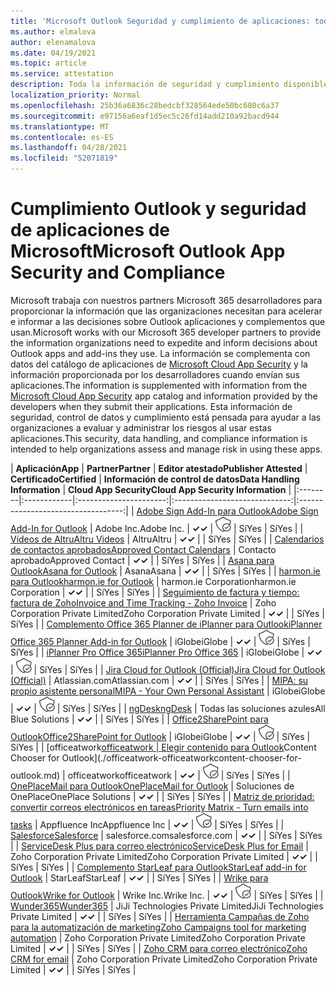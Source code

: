 ```yaml
---
title: 'Microsoft Outlook Seguridad y cumplimiento de aplicaciones: todas las aplicaciones'
ms.author: elmalova
author: elenamalova
ms.date: 04/19/2021
ms.topic: article
ms.service: attestation
description: Toda la información de seguridad y cumplimiento disponible para todas las aplicaciones Outlook Microsoft.
localization_priority: Normal
ms.openlocfilehash: 25b36a6836c28bedcbf328564ede50bc680c6a37
ms.sourcegitcommit: e97156a6eaf1d5ec5c26fd14add210a92bacd944
ms.translationtype: MT
ms.contentlocale: es-ES
ms.lasthandoff: 04/28/2021
ms.locfileid: "52071819"
---
```

# <a name="microsoft-outlook-app-security-and-compliance"></a><span data-ttu-id="d7de2-103">Cumplimiento Outlook y seguridad de aplicaciones de Microsoft</span><span class="sxs-lookup"><span data-stu-id="d7de2-103">Microsoft Outlook App Security and Compliance</span></span>

<span data-ttu-id="d7de2-104">Microsoft trabaja con nuestros partners Microsoft 365 desarrolladores para proporcionar la información que las organizaciones necesitan para acelerar e informar a las decisiones sobre Outlook aplicaciones y complementos que usan.</span><span class="sxs-lookup"><span data-stu-id="d7de2-104">Microsoft works with our Microsoft 365 developer partners to provide the information organizations need to expedite and inform decisions about Outlook apps and add-ins they use.</span></span> <span data-ttu-id="d7de2-105">La información se complementa con datos del catálogo de aplicaciones de [Microsoft Cloud App Security](https://www.microsoft.com/en-us/enterprise-mobility-security/cloud-app-security) y la información proporcionada por los desarrolladores cuando envían sus aplicaciones.</span><span class="sxs-lookup"><span data-stu-id="d7de2-105">The information is supplemented with information from the [Microsoft Cloud App Security](https://www.microsoft.com/en-us/enterprise-mobility-security/cloud-app-security) app catalog and information provided by the developers when they submit their applications.</span></span> <span data-ttu-id="d7de2-106">Esta información de seguridad, control de datos y cumplimiento está pensada para ayudar a las organizaciones a evaluar y administrar los riesgos al usar estas aplicaciones.</span><span class="sxs-lookup"><span data-stu-id="d7de2-106">This security, data handling, and compliance information is intended to help organizations assess and manage risk in using these apps.</span></span>

| <span data-ttu-id="d7de2-107">**Aplicación**</span><span class="sxs-lookup"><span data-stu-id="d7de2-107">**App**</span></span> | <span data-ttu-id="d7de2-108">**Partner**</span><span class="sxs-lookup"><span data-stu-id="d7de2-108">**Partner**</span></span> | <span data-ttu-id="d7de2-109">**Editor atestado**</span><span class="sxs-lookup"><span data-stu-id="d7de2-109">**Publisher Attested**</span></span> | <span data-ttu-id="d7de2-110">**Certificado**</span><span class="sxs-lookup"><span data-stu-id="d7de2-110">**Certified**</span></span> | <span data-ttu-id="d7de2-111">**Información de control de datos**</span><span class="sxs-lookup"><span data-stu-id="d7de2-111">**Data Handling Information**</span></span> | <span data-ttu-id="d7de2-112">**Cloud App Security**</span><span class="sxs-lookup"><span data-stu-id="d7de2-112">**Cloud App Security Information**</span></span> |
|:--------|:------------|:----------------------:|:-----------------------------:|:----------------------------------:|
| [<span data-ttu-id="d7de2-113">Adobe Sign Add-In para Outlook</span><span class="sxs-lookup"><span data-stu-id="d7de2-113">Adobe Sign Add-In for Outlook</span></span>](./adobe-inc-sign-add-in-for-outlook.md) | <span data-ttu-id="d7de2-114">Adobe Inc.</span><span class="sxs-lookup"><span data-stu-id="d7de2-114">Adobe Inc.</span></span> | <span data-ttu-id="d7de2-115">**✓**</span><span class="sxs-lookup"><span data-stu-id="d7de2-115">**✓**</span></span> | <img alt="Certified application badge" src="../media/certified-badge.png" height="25" width="25" /> | <span data-ttu-id="d7de2-116">Sí</span><span class="sxs-lookup"><span data-stu-id="d7de2-116">Yes</span></span> | <span data-ttu-id="d7de2-117">Sí</span><span class="sxs-lookup"><span data-stu-id="d7de2-117">Yes</span></span> |
| [<span data-ttu-id="d7de2-118">Vídeos de Altru</span><span class="sxs-lookup"><span data-stu-id="d7de2-118">Altru Videos</span></span>](./altru-videos.md) | <span data-ttu-id="d7de2-119">Altru</span><span class="sxs-lookup"><span data-stu-id="d7de2-119">Altru</span></span> | <span data-ttu-id="d7de2-120">**✓**</span><span class="sxs-lookup"><span data-stu-id="d7de2-120">**✓**</span></span> |  | <span data-ttu-id="d7de2-121">Sí</span><span class="sxs-lookup"><span data-stu-id="d7de2-121">Yes</span></span> | <span data-ttu-id="d7de2-122">Sí</span><span class="sxs-lookup"><span data-stu-id="d7de2-122">Yes</span></span> |
| [<span data-ttu-id="d7de2-123">Calendarios de contactos aprobados</span><span class="sxs-lookup"><span data-stu-id="d7de2-123">Approved Contact Calendars</span></span>](./approved-contact-calendars.md) | <span data-ttu-id="d7de2-124">Contacto aprobado</span><span class="sxs-lookup"><span data-stu-id="d7de2-124">Approved Contact</span></span> | <span data-ttu-id="d7de2-125">**✓**</span><span class="sxs-lookup"><span data-stu-id="d7de2-125">**✓**</span></span> |  | <span data-ttu-id="d7de2-126">Sí</span><span class="sxs-lookup"><span data-stu-id="d7de2-126">Yes</span></span> | <span data-ttu-id="d7de2-127">Sí</span><span class="sxs-lookup"><span data-stu-id="d7de2-127">Yes</span></span> |
| [<span data-ttu-id="d7de2-128">Asana para Outlook</span><span class="sxs-lookup"><span data-stu-id="d7de2-128">Asana for Outlook</span></span>](./asana-for-outlook.md) | <span data-ttu-id="d7de2-129">Asana</span><span class="sxs-lookup"><span data-stu-id="d7de2-129">Asana</span></span> | <span data-ttu-id="d7de2-130">**✓**</span><span class="sxs-lookup"><span data-stu-id="d7de2-130">**✓**</span></span> |  | <span data-ttu-id="d7de2-131">Sí</span><span class="sxs-lookup"><span data-stu-id="d7de2-131">Yes</span></span> | <span data-ttu-id="d7de2-132">Sí</span><span class="sxs-lookup"><span data-stu-id="d7de2-132">Yes</span></span> |
| [<span data-ttu-id="d7de2-133">harmon.ie para Outlook</span><span class="sxs-lookup"><span data-stu-id="d7de2-133">harmon.ie for Outlook</span></span>](./harmonie-corporation-for-outlook.md) | <span data-ttu-id="d7de2-134">harmon.ie Corporation</span><span class="sxs-lookup"><span data-stu-id="d7de2-134">harmon.ie Corporation</span></span> | <span data-ttu-id="d7de2-135">**✓**</span><span class="sxs-lookup"><span data-stu-id="d7de2-135">**✓**</span></span> |  | <span data-ttu-id="d7de2-136">Sí</span><span class="sxs-lookup"><span data-stu-id="d7de2-136">Yes</span></span> | <span data-ttu-id="d7de2-137">Sí</span><span class="sxs-lookup"><span data-stu-id="d7de2-137">Yes</span></span> |
| [<span data-ttu-id="d7de2-138">Seguimiento de factura y tiempo: factura de Zoho</span><span class="sxs-lookup"><span data-stu-id="d7de2-138">Invoice and Time Tracking - Zoho Invoice</span></span>](./zoho-corporation-private-limited-invoice-and-time-tracking.md) | <span data-ttu-id="d7de2-139">Zoho Corporation Private Limited</span><span class="sxs-lookup"><span data-stu-id="d7de2-139">Zoho Corporation Private Limited</span></span> | <span data-ttu-id="d7de2-140">**✓**</span><span class="sxs-lookup"><span data-stu-id="d7de2-140">**✓**</span></span> |  | <span data-ttu-id="d7de2-141">Sí</span><span class="sxs-lookup"><span data-stu-id="d7de2-141">Yes</span></span> | <span data-ttu-id="d7de2-142">Sí</span><span class="sxs-lookup"><span data-stu-id="d7de2-142">Yes</span></span> |
| [<span data-ttu-id="d7de2-143">Complemento Office 365 Planner de iPlanner para Outlook</span><span class="sxs-lookup"><span data-stu-id="d7de2-143">iPlanner Office 365 Planner Add-in for Outlook</span></span>](./iglobe-iplanner-office-365-planner-add-in-for-outlook.md) | <span data-ttu-id="d7de2-144">iGlobe</span><span class="sxs-lookup"><span data-stu-id="d7de2-144">iGlobe</span></span> | <span data-ttu-id="d7de2-145">**✓**</span><span class="sxs-lookup"><span data-stu-id="d7de2-145">**✓**</span></span> | <img alt="Certified application badge" src="../media/certified-badge.png" height="25" width="25" /> | <span data-ttu-id="d7de2-146">Sí</span><span class="sxs-lookup"><span data-stu-id="d7de2-146">Yes</span></span> | <span data-ttu-id="d7de2-147">Sí</span><span class="sxs-lookup"><span data-stu-id="d7de2-147">Yes</span></span> |
| [<span data-ttu-id="d7de2-148">iPlanner Pro Office 365</span><span class="sxs-lookup"><span data-stu-id="d7de2-148">iPlanner Pro Office 365</span></span>](./iglobe-iplanner-pro-office-365.md) | <span data-ttu-id="d7de2-149">iGlobe</span><span class="sxs-lookup"><span data-stu-id="d7de2-149">iGlobe</span></span> | <span data-ttu-id="d7de2-150">**✓**</span><span class="sxs-lookup"><span data-stu-id="d7de2-150">**✓**</span></span> | <img alt="Certified application badge" src="../media/certified-badge.png" height="25" width="25" /> | <span data-ttu-id="d7de2-151">Sí</span><span class="sxs-lookup"><span data-stu-id="d7de2-151">Yes</span></span> | <span data-ttu-id="d7de2-152">Sí</span><span class="sxs-lookup"><span data-stu-id="d7de2-152">Yes</span></span> |
| [<span data-ttu-id="d7de2-153">Jira Cloud for Outlook (Official)</span><span class="sxs-lookup"><span data-stu-id="d7de2-153">Jira Cloud for Outlook (Official)</span></span>](./atlassiancom-jira-cloud-for-outlook-official.md) | <span data-ttu-id="d7de2-154">Atlassian.com</span><span class="sxs-lookup"><span data-stu-id="d7de2-154">Atlassian.com</span></span> | <span data-ttu-id="d7de2-155">**✓**</span><span class="sxs-lookup"><span data-stu-id="d7de2-155">**✓**</span></span> |  | <span data-ttu-id="d7de2-156">Sí</span><span class="sxs-lookup"><span data-stu-id="d7de2-156">Yes</span></span> | <span data-ttu-id="d7de2-157">Sí</span><span class="sxs-lookup"><span data-stu-id="d7de2-157">Yes</span></span> |
| [<span data-ttu-id="d7de2-158">MIPA: su propio asistente personal</span><span class="sxs-lookup"><span data-stu-id="d7de2-158">MIPA - Your Own Personal Assistant</span></span>](./iglobe-mipa-your-own-personal-assistant.md) | <span data-ttu-id="d7de2-159">iGlobe</span><span class="sxs-lookup"><span data-stu-id="d7de2-159">iGlobe</span></span> | <span data-ttu-id="d7de2-160">**✓**</span><span class="sxs-lookup"><span data-stu-id="d7de2-160">**✓**</span></span> | <img alt="Certified application badge" src="../media/certified-badge.png" height="25" width="25" /> | <span data-ttu-id="d7de2-161">Sí</span><span class="sxs-lookup"><span data-stu-id="d7de2-161">Yes</span></span> | <span data-ttu-id="d7de2-162">Sí</span><span class="sxs-lookup"><span data-stu-id="d7de2-162">Yes</span></span> |
| [<span data-ttu-id="d7de2-163">ngDesk</span><span class="sxs-lookup"><span data-stu-id="d7de2-163">ngDesk</span></span>](./all-blue-solutions-ngdesk.md) | <span data-ttu-id="d7de2-164">Todas las soluciones azules</span><span class="sxs-lookup"><span data-stu-id="d7de2-164">All Blue Solutions</span></span> | <span data-ttu-id="d7de2-165">**✓**</span><span class="sxs-lookup"><span data-stu-id="d7de2-165">**✓**</span></span> |  | <span data-ttu-id="d7de2-166">Sí</span><span class="sxs-lookup"><span data-stu-id="d7de2-166">Yes</span></span> | <span data-ttu-id="d7de2-167">Sí</span><span class="sxs-lookup"><span data-stu-id="d7de2-167">Yes</span></span> |
| [<span data-ttu-id="d7de2-168">Office2SharePoint para Outlook</span><span class="sxs-lookup"><span data-stu-id="d7de2-168">Office2SharePoint for Outlook</span></span>](./iglobe-office2sharepoint-for-outlook.md) | <span data-ttu-id="d7de2-169">iGlobe</span><span class="sxs-lookup"><span data-stu-id="d7de2-169">iGlobe</span></span> | <span data-ttu-id="d7de2-170">**✓**</span><span class="sxs-lookup"><span data-stu-id="d7de2-170">**✓**</span></span> | <img alt="Certified application badge" src="../media/certified-badge.png" height="25" width="25" /> | <span data-ttu-id="d7de2-171">Sí</span><span class="sxs-lookup"><span data-stu-id="d7de2-171">Yes</span></span> | <span data-ttu-id="d7de2-172">Sí</span><span class="sxs-lookup"><span data-stu-id="d7de2-172">Yes</span></span> |
| <span data-ttu-id="d7de2-173">[officeatwork</span><span class="sxs-lookup"><span data-stu-id="d7de2-173">[officeatwork</span></span> | <span data-ttu-id="d7de2-174">Elegir contenido para Outlook](./officeatwork-officeatworkcontent-chooser-for-outlook.md)</span><span class="sxs-lookup"><span data-stu-id="d7de2-174">Content Chooser for Outlook](./officeatwork-officeatworkcontent-chooser-for-outlook.md)</span></span> | <span data-ttu-id="d7de2-175">officeatwork</span><span class="sxs-lookup"><span data-stu-id="d7de2-175">officeatwork</span></span> | <span data-ttu-id="d7de2-176">**✓**</span><span class="sxs-lookup"><span data-stu-id="d7de2-176">**✓**</span></span> | <img alt="Certified application badge" src="../media/certified-badge.png" height="25" width="25" /> | <span data-ttu-id="d7de2-177">Sí</span><span class="sxs-lookup"><span data-stu-id="d7de2-177">Yes</span></span> | <span data-ttu-id="d7de2-178">Sí</span><span class="sxs-lookup"><span data-stu-id="d7de2-178">Yes</span></span> |
| [<span data-ttu-id="d7de2-179">OnePlaceMail para Outlook</span><span class="sxs-lookup"><span data-stu-id="d7de2-179">OnePlaceMail for Outlook</span></span>](./oneplace-solutions-oneplacemail-for-outlook.md) | <span data-ttu-id="d7de2-180">Soluciones de OnePlace</span><span class="sxs-lookup"><span data-stu-id="d7de2-180">OnePlace Solutions</span></span> | <span data-ttu-id="d7de2-181">**✓**</span><span class="sxs-lookup"><span data-stu-id="d7de2-181">**✓**</span></span> |  | <span data-ttu-id="d7de2-182">Sí</span><span class="sxs-lookup"><span data-stu-id="d7de2-182">Yes</span></span> | <span data-ttu-id="d7de2-183">Sí</span><span class="sxs-lookup"><span data-stu-id="d7de2-183">Yes</span></span> |
| [<span data-ttu-id="d7de2-184">Matriz de prioridad: convertir correos electrónicos en tareas</span><span class="sxs-lookup"><span data-stu-id="d7de2-184">Priority Matrix - Turn emails into tasks</span></span>](./appfluence-inc-priority-matrix-turn-emails-into-tasks.md) | <span data-ttu-id="d7de2-185">Appfluence Inc</span><span class="sxs-lookup"><span data-stu-id="d7de2-185">Appfluence Inc</span></span> | <span data-ttu-id="d7de2-186">**✓**</span><span class="sxs-lookup"><span data-stu-id="d7de2-186">**✓**</span></span> | <img alt="Certified application badge" src="../media/certified-badge.png" height="25" width="25" /> | <span data-ttu-id="d7de2-187">Sí</span><span class="sxs-lookup"><span data-stu-id="d7de2-187">Yes</span></span> | <span data-ttu-id="d7de2-188">Sí</span><span class="sxs-lookup"><span data-stu-id="d7de2-188">Yes</span></span> |
| [<span data-ttu-id="d7de2-189">Salesforce</span><span class="sxs-lookup"><span data-stu-id="d7de2-189">Salesforce</span></span>](./salesforcecom-salesforce.md) | <span data-ttu-id="d7de2-190">salesforce.com</span><span class="sxs-lookup"><span data-stu-id="d7de2-190">salesforce.com</span></span> | <span data-ttu-id="d7de2-191">**✓**</span><span class="sxs-lookup"><span data-stu-id="d7de2-191">**✓**</span></span> |  | <span data-ttu-id="d7de2-192">Sí</span><span class="sxs-lookup"><span data-stu-id="d7de2-192">Yes</span></span> | <span data-ttu-id="d7de2-193">Sí</span><span class="sxs-lookup"><span data-stu-id="d7de2-193">Yes</span></span> |
| [<span data-ttu-id="d7de2-194">ServiceDesk Plus para correo electrónico</span><span class="sxs-lookup"><span data-stu-id="d7de2-194">ServiceDesk Plus for Email</span></span>](./zoho-corporation-private-limited-servicedesk-plus-for-email.md) | <span data-ttu-id="d7de2-195">Zoho Corporation Private Limited</span><span class="sxs-lookup"><span data-stu-id="d7de2-195">Zoho Corporation Private Limited</span></span> | <span data-ttu-id="d7de2-196">**✓**</span><span class="sxs-lookup"><span data-stu-id="d7de2-196">**✓**</span></span> |  | <span data-ttu-id="d7de2-197">Sí</span><span class="sxs-lookup"><span data-stu-id="d7de2-197">Yes</span></span> | <span data-ttu-id="d7de2-198">Sí</span><span class="sxs-lookup"><span data-stu-id="d7de2-198">Yes</span></span> |
| [<span data-ttu-id="d7de2-199">Complemento StarLeaf para Outlook</span><span class="sxs-lookup"><span data-stu-id="d7de2-199">StarLeaf add-in for Outlook</span></span>](./starleaf-add-in-for-outlook.md) | <span data-ttu-id="d7de2-200">StarLeaf</span><span class="sxs-lookup"><span data-stu-id="d7de2-200">StarLeaf</span></span> | <span data-ttu-id="d7de2-201">**✓**</span><span class="sxs-lookup"><span data-stu-id="d7de2-201">**✓**</span></span> |  | <span data-ttu-id="d7de2-202">Sí</span><span class="sxs-lookup"><span data-stu-id="d7de2-202">Yes</span></span> | <span data-ttu-id="d7de2-203">Sí</span><span class="sxs-lookup"><span data-stu-id="d7de2-203">Yes</span></span> |
| [<span data-ttu-id="d7de2-204">Wrike para Outlook</span><span class="sxs-lookup"><span data-stu-id="d7de2-204">Wrike for Outlook</span></span>](./wrike-inc-for-outlook.md) | <span data-ttu-id="d7de2-205">Wrike Inc.</span><span class="sxs-lookup"><span data-stu-id="d7de2-205">Wrike Inc.</span></span> | <span data-ttu-id="d7de2-206">**✓**</span><span class="sxs-lookup"><span data-stu-id="d7de2-206">**✓**</span></span> | <img alt="Certified application badge" src="../media/certified-badge.png" height="25" width="25" /> | <span data-ttu-id="d7de2-207">Sí</span><span class="sxs-lookup"><span data-stu-id="d7de2-207">Yes</span></span> | <span data-ttu-id="d7de2-208">Sí</span><span class="sxs-lookup"><span data-stu-id="d7de2-208">Yes</span></span> |
| [<span data-ttu-id="d7de2-209">Wunder365</span><span class="sxs-lookup"><span data-stu-id="d7de2-209">Wunder365</span></span>](./jiji-technologies-private-limited-wunder365.md) | <span data-ttu-id="d7de2-210">JiJi Technologies Private Limited</span><span class="sxs-lookup"><span data-stu-id="d7de2-210">JiJi Technologies Private Limited</span></span> | <span data-ttu-id="d7de2-211">**✓**</span><span class="sxs-lookup"><span data-stu-id="d7de2-211">**✓**</span></span> |  | <span data-ttu-id="d7de2-212">Sí</span><span class="sxs-lookup"><span data-stu-id="d7de2-212">Yes</span></span> | <span data-ttu-id="d7de2-213">Sí</span><span class="sxs-lookup"><span data-stu-id="d7de2-213">Yes</span></span> |
| [<span data-ttu-id="d7de2-214">Herramienta Campañas de Zoho para la automatización de marketing</span><span class="sxs-lookup"><span data-stu-id="d7de2-214">Zoho Campaigns tool for marketing automation</span></span>](./zoho-corporation-private-limited-campaigns-tool-for-marketing-automation.md) | <span data-ttu-id="d7de2-215">Zoho Corporation Private Limited</span><span class="sxs-lookup"><span data-stu-id="d7de2-215">Zoho Corporation Private Limited</span></span> | <span data-ttu-id="d7de2-216">**✓**</span><span class="sxs-lookup"><span data-stu-id="d7de2-216">**✓**</span></span> |  | <span data-ttu-id="d7de2-217">Sí</span><span class="sxs-lookup"><span data-stu-id="d7de2-217">Yes</span></span> | <span data-ttu-id="d7de2-218">Sí</span><span class="sxs-lookup"><span data-stu-id="d7de2-218">Yes</span></span> |
| [<span data-ttu-id="d7de2-219">Zoho CRM para correo electrónico</span><span class="sxs-lookup"><span data-stu-id="d7de2-219">Zoho CRM for email</span></span>](./zoho-corporation-private-limited-crm-for-email.md) | <span data-ttu-id="d7de2-220">Zoho Corporation Private Limited</span><span class="sxs-lookup"><span data-stu-id="d7de2-220">Zoho Corporation Private Limited</span></span> | <span data-ttu-id="d7de2-221">**✓**</span><span class="sxs-lookup"><span data-stu-id="d7de2-221">**✓**</span></span> |  | <span data-ttu-id="d7de2-222">Sí</span><span class="sxs-lookup"><span data-stu-id="d7de2-222">Yes</span></span> | <span data-ttu-id="d7de2-223">Sí</span><span class="sxs-lookup"><span data-stu-id="d7de2-223">Yes</span></span> |
